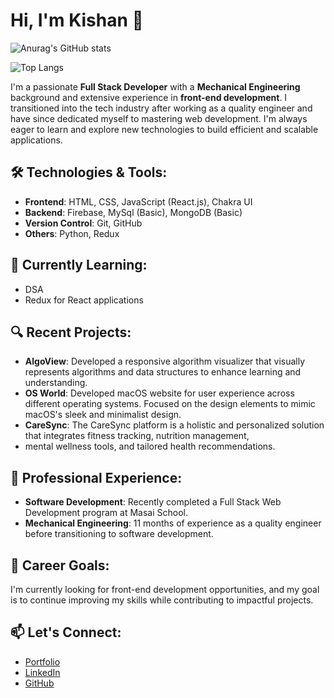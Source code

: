 # Hi, I'm Kishan 👋
![Anurag's GitHub stats](https://github-readme-stats.vercel.app/api?username=kishan189&show_icons=true&theme=transparent)

![Top Langs](https://github-readme-stats.vercel.app/api/top-langs/?username=kishan189&layout=compact)

I'm a passionate **Full Stack Developer** with a **Mechanical Engineering** background and extensive experience in **front-end development**. 
I transitioned into the tech industry after working as a quality engineer and have since dedicated myself to mastering web development. 
I'm always eager to learn and explore new technologies to build efficient and scalable applications.

## 🛠️ Technologies & Tools:
- **Frontend**: HTML, CSS, JavaScript (React.js), Chakra UI
- **Backend**: Firebase, MySql (Basic), MongoDB (Basic)
- **Version Control**: Git, GitHub
- **Others**: Python, Redux

## 🌱 Currently Learning:
- DSA
-  Redux for React applications
## 🔍 Recent Projects:
- **AlgoView**: Developed a responsive algorithm visualizer that visually represents algorithms and data structures to enhance learning and understanding.
- **OS World**:  Developed macOS website for user experience across different operating systems.
Focused on the design elements to mimic macOS's sleek and minimalist design.
- **CareSync**:  The CareSync platform is a holistic and personalized solution that integrates fitness tracking, nutrition management,
-  mental wellness tools, and tailored health recommendations.

## 💼 Professional Experience:
- **Software Development**: Recently completed a Full Stack Web Development program at Masai School.
- **Mechanical Engineering**: 11 months of experience as a quality engineer before transitioning to software development.

## 🎯 Career Goals:
I'm currently looking for front-end development opportunities, and my goal is to continue improving my skills while contributing to impactful projects.

## 📫 Let's Connect:
- [Portfolio](https://kishan189.netlify.app/)
- [LinkedIn](https://www.linkedin.com/in/kishan-singh-50a963201/)
- [GitHub](https://github.com/KishanS)
